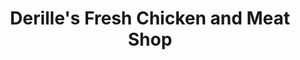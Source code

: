 ---
title: "Derille's Fresh Chicken and Meat Shop"
url: /baguio/derilles-fresh-chicken-and-meat-shop/
shop: Metzgerei
---